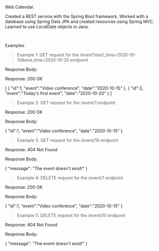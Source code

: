 Web Calendar.

<p>Сreated a REST service with the Spring Boot framework. Worked with a database using Spring Data JPA and created resources using Spring MVC. Learned to use LocalDate objects in Java.</p><br/>

Examples

> Example 1: GET request for the /event?start_time=2020-10-10&end_time=2020-10-20 endpoint

Response Body:

Response: 200 OK

[
   {
      "id":1,
      "event":"Video conference",
      "date":"2020-10-15"
   },
   {
      "id":2,
      "event":"Today's first event",
      "date":"2020-10-20"
   }
]

> Example 2: GET request for the /event/1 endpoint

Response: 200 OK

Response Body:

{
    "id":1,
    "event":"Video conference",
    "date":"2020-10-15"
}

> Example 3: GET request for the /event/10 endpoint

Response: 404 Not Found

Response Body:

{
    "message": "The event doesn't exist!"
}

> Example 4: DELETE request for the /event/1 endpoint

Response: 200 OK

Response Body:

{
    "id":1,
    "event":"Video conference",
    "date":"2020-10-15"
}

> Example 5: DELETE request for the /event/10 endpoint

Response: 404 Not Found

Response Body:

{
    "message": "The event doesn't exist!"
}


